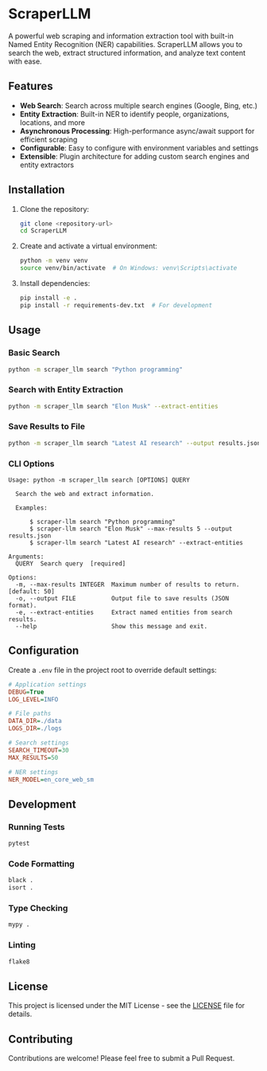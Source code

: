 # ScraperLLM

A powerful web scraping and information extraction tool with built-in Named Entity Recognition (NER) capabilities. ScraperLLM allows you to search the web, extract structured information, and analyze text content with ease.

## Features

- **Web Search**: Search across multiple search engines (Google, Bing, etc.)
- **Entity Extraction**: Built-in NER to identify people, organizations, locations, and more
- **Asynchronous Processing**: High-performance async/await support for efficient scraping
- **Configurable**: Easy to configure with environment variables and settings
- **Extensible**: Plugin architecture for adding custom search engines and entity extractors

## Installation

1. Clone the repository:
   ```bash
   git clone <repository-url>
   cd ScraperLLM
   ```

2. Create and activate a virtual environment:
   ```bash
   python -m venv venv
   source venv/bin/activate  # On Windows: venv\Scripts\activate
   ```

3. Install dependencies:
   ```bash
   pip install -e .
   pip install -r requirements-dev.txt  # For development
   ```

## Usage

### Basic Search

```bash
python -m scraper_llm search "Python programming"
```

### Search with Entity Extraction

```bash
python -m scraper_llm search "Elon Musk" --extract-entities
```

### Save Results to File

```bash
python -m scraper_llm search "Latest AI research" --output results.json
```

### CLI Options

```
Usage: python -m scraper_llm search [OPTIONS] QUERY

  Search the web and extract information.

  Examples:

      $ scraper-llm search "Python programming"
      $ scraper-llm search "Elon Musk" --max-results 5 --output results.json
      $ scraper-llm search "Latest AI research" --extract-entities

Arguments:
  QUERY  Search query  [required]

Options:
  -m, --max-results INTEGER  Maximum number of results to return.  [default: 50]
  -o, --output FILE          Output file to save results (JSON format).
  -e, --extract-entities     Extract named entities from search results.
  --help                     Show this message and exit.
```

## Configuration

Create a `.env` file in the project root to override default settings:

```ini
# Application settings
DEBUG=True
LOG_LEVEL=INFO

# File paths
DATA_DIR=./data
LOGS_DIR=./logs

# Search settings
SEARCH_TIMEOUT=30
MAX_RESULTS=50

# NER settings
NER_MODEL=en_core_web_sm
```

## Development

### Running Tests

```bash
pytest
```

### Code Formatting

```bash
black .
isort .
```

### Type Checking

```bash
mypy .
```

### Linting

```bash
flake8
```

## License

This project is licensed under the MIT License - see the [LICENSE](LICENSE) file for details.

## Contributing

Contributions are welcome! Please feel free to submit a Pull Request.
